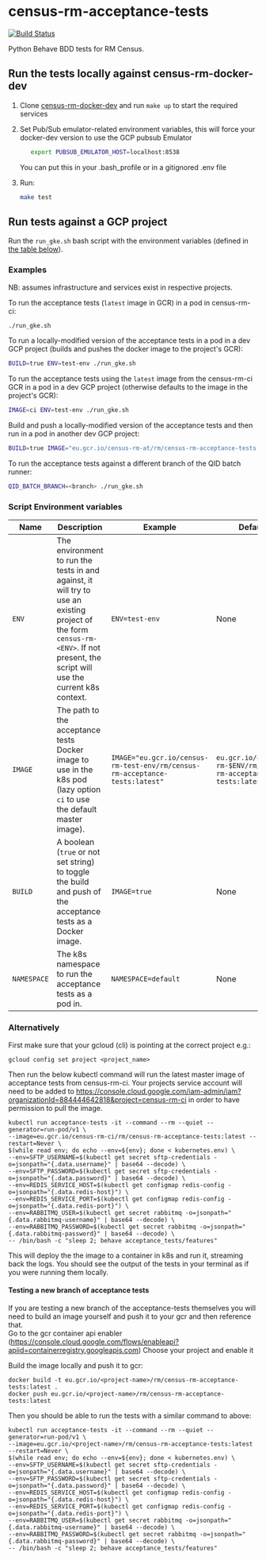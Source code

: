

# census-rm-acceptance-tests

[![Build Status](https://travis-ci.com/ONSdigital/census-rm-acceptance-tests.svg?branch=master)](https://travis-ci.com/ONSdigital/census-rm-acceptance-tests)


Python Behave BDD tests for RM Census.

## Run the tests locally against census-rm-docker-dev
1. Clone [census-rm-docker-dev](https://github.com/ONSdigital/census-rm-docker-dev) and run `make up` to start the required services
1. Set Pub/Sub emulator-related environment variables, this will force your docker-dev version to use the GCP pubsub Emulator
   
    ```bash
       export PUBSUB_EMULATOR_HOST=localhost:8538
    ```
    
    You can put this in your .bash_profile or in a gitignored .env file 

1. Run:
    ```bash
    make test
    ```

## Run tests against a GCP project

Run the `run_gke.sh` bash script with the environment variables (defined in [the table below](#script-environment-variables)).

### Examples

NB: assumes infrastructure and services exist in respective projects.

To run the acceptance tests (`latest` image in GCR) in a pod in census-rm-ci:
```bash
./run_gke.sh
```
To run a locally-modified version of the acceptance tests in a pod in a dev GCP project (builds and pushes the docker image to the project's GCR):
```bash
BUILD=true ENV=test-env ./run_gke.sh
```
To run the acceptance tests using the `latest` image from the census-rm-ci GCR in a pod in a dev GCP project (otherwise defaults to the image in the project's GCR):
```bash
IMAGE=ci ENV=test-env ./run_gke.sh
```
Build and push a locally-modified version of the acceptance tests and then run in a pod in another dev GCP project:
```bash
BUILD=true IMAGE="eu.gcr.io/census-rm-at/rm/census-rm-acceptance-tests:latest" ENV=test-env ./run_gke.sh
```
To run the acceptance tests against a different branch of the QID batch runner:
```bash
QID_BATCH_BRANCH=<branch> ./run_gke.sh
```

### Script Environment variables

| Name                  | Description                                                                                                                                                                                                  | Example                                  | Default              | Required |
|-----------------------|--------------------------------------------------------------------------------------------------------------------------------------------------------------------------------------------------------------|------------------------------------------|----------------------|----------|
| `ENV`                 | The environment to run the tests in and against, it will try to use an existing project of the form `census-rm-<ENV>`. If not present, the script will use the current k8s context.                                                                                                  | `ENV=test-env`                           | None                 | no      |
| `IMAGE`              | The path to the acceptance tests Docker image to use in the k8s pod (lazy option `ci` to use the default master image).                                                                                                                | `IMAGE="eu.gcr.io/census-rm-test-env/rm/census-rm-acceptance-tests:latest"`                    | `eu.gcr.io/census-rm-$ENV/rm/census-rm-acceptance-tests:latest`                 | no       |
| `BUILD`          | A boolean (`true` or not set string) to toggle the build and push of the acceptance tests as a Docker image.                                                                                                                  | `IMAGE=true`                        | None              | no       |
| `NAMESPACE`          | The k8s namespace to run the acceptance tests as a pod in.                                                                                                                  | `NAMESPACE=default`                        | None              | no       |


### Alternatively

First make sure that your gcloud (cli) is pointing at the correct project e.g.:

```
gcloud config set project <project_name>
```

Then run the below kubectl command will run the latest master image of acceptance tests from census-rm-ci.
Your projects service account will need to be added to https://console.cloud.google.com/iam-admin/iam?organizationId=884444642818&project=census-rm-ci
in order to have permission to pull the image.

```
kubectl run acceptance-tests -it --command --rm --quiet --generator=run-pod/v1 \
--image=eu.gcr.io/census-rm-ci/rm/census-rm-acceptance-tests:latest --restart=Never \
$(while read env; do echo --env=${env}; done < kubernetes.env) \
--env=SFTP_USERNAME=$(kubectl get secret sftp-credentials -o=jsonpath="{.data.username}" | base64 --decode) \
--env=SFTP_PASSWORD=$(kubectl get secret sftp-credentials -o=jsonpath="{.data.password}" | base64 --decode) \
--env=REDIS_SERVICE_HOST=$(kubectl get configmap redis-config -o=jsonpath="{.data.redis-host}") \
--env=REDIS_SERVICE_PORT=$(kubectl get configmap redis-config -o=jsonpath="{.data.redis-port}") \
--env=RABBITMQ_USER=$(kubectl get secret rabbitmq -o=jsonpath="{.data.rabbitmq-username}" | base64 --decode) \
--env=RABBITMQ_PASSWORD=$(kubectl get secret rabbitmq -o=jsonpath="{.data.rabbitmq-password}" | base64 --decode) \
-- /bin/bash -c "sleep 2; behave acceptance_tests/features"
```

This will deploy the the image to a container in k8s and run it, streaming back the logs.
You should see the output of the tests in your terminal as if you were running them locally.


####  Testing a new branch of acceptance tests

If you are testing a new branch of the acceptance-tests themselves you will need to build an image yourself 
and push it to your gcr and then reference that.  
Go to the gcr container api enabler (https://console.cloud.google.com/flows/enableapi?apiid=containerregistry.googleapis.com)
Choose your project and enable it

Build the image locally and push it to gcr:
```
docker build -t eu.gcr.io/<project-name>/rm/census-rm-acceptance-tests:latest .
docker push eu.gcr.io/<project-name>/rm/census-rm-acceptance-tests:latest
```

Then you should be able to run the tests with a similar command to above:
```
kubectl run acceptance-tests -it --command --rm --quiet --generator=run-pod/v1 \
--image=eu.gcr.io/<project-name>/rm/census-rm-acceptance-tests:latest --restart=Never \
$(while read env; do echo --env=${env}; done < kubernetes.env) \
--env=SFTP_USERNAME=$(kubectl get secret sftp-credentials -o=jsonpath="{.data.username}" | base64 --decode) \
--env=SFTP_PASSWORD=$(kubectl get secret sftp-credentials -o=jsonpath="{.data.password}" | base64 --decode) \
--env=REDIS_SERVICE_HOST=$(kubectl get configmap redis-config -o=jsonpath="{.data.redis-host}") \
--env=REDIS_SERVICE_PORT=$(kubectl get configmap redis-config -o=jsonpath="{.data.redis-port}") \
--env=RABBITMQ_USER=$(kubectl get secret rabbitmq -o=jsonpath="{.data.rabbitmq-username}" | base64 --decode) \
--env=RABBITMQ_PASSWORD=$(kubectl get secret rabbitmq -o=jsonpath="{.data.rabbitmq-password}" | base64 --decode) \
-- /bin/bash -c "sleep 2; behave acceptance_tests/features"
```